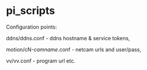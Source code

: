 # pi_scripts

Configuration points:

ddns/ddns.conf - ddns hostname & service tokens,

motion/cN-*camname*.conf - netcam urls and user/pass,

vv/vv.conf - program url etc.

